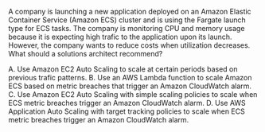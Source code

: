 A company is launching a new application deployed on an Amazon Elastic Container Service (Amazon ECS) cluster and is using the Fargate launch type for ECS tasks. The company is monitoring CPU and memory usage because it is expecting high trafic to the application upon its launch. However, the company wants to reduce costs when utilization decreases. What should a solutions architect recommend? 

A. Use Amazon EC2 Auto Scaling to scale at certain periods based on previous trafic patterns. 
B. Use an AWS Lambda function to scale Amazon ECS based on metric breaches that trigger an Amazon CloudWatch alarm. 
C. Use Amazon EC2 Auto Scaling with simple scaling policies to scale when ECS metric breaches trigger an Amazon CloudWatch alarm. 
D. Use AWS Application Auto Scaling with target tracking policies to scale when ECS metric breaches trigger an Amazon CloudWatch alarm.